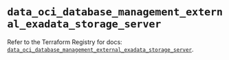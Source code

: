 # `data_oci_database_management_external_exadata_storage_server`

Refer to the Terraform Registry for docs: [`data_oci_database_management_external_exadata_storage_server`](https://registry.terraform.io/providers/oracle/oci/6.18.0/docs/data-sources/database_management_external_exadata_storage_server).
